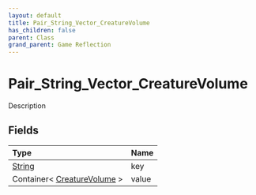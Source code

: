 ```yaml
---
layout: default
title: Pair_String_Vector_CreatureVolume
has_children: false
parent: Class
grand_parent: Game Reflection
---
```

# Pair_String_Vector_CreatureVolume
Description 

## Fields

| Type | Name |
|:----------|:--------------|
| [String](/riftbreaker-wiki/docs/game-reflection/components/string/) | key |
| Container< [CreatureVolume](/riftbreaker-wiki/docs/game-reflection/classes/creature_volume/) > | value |

